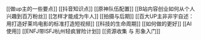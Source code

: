 [[做up主的一些要点]]
[[抖音知识点]]
[[原神队伍配置]]
[[B站内容创业如何从个人兴趣到百万粉丝]]
[[怎样才能成为牛人]]
[[拍摄与后期]]
[[百大UP主非非宇自述：用打造好莱坞电影的标准打造短视频]]
[[科技的生命周期]]
[[如何做的更好]]
[[AI使用]]
[[ENFJ带ISFJ杭州轻疯冒险计划]]
[[资源收集 与 形象入门]]